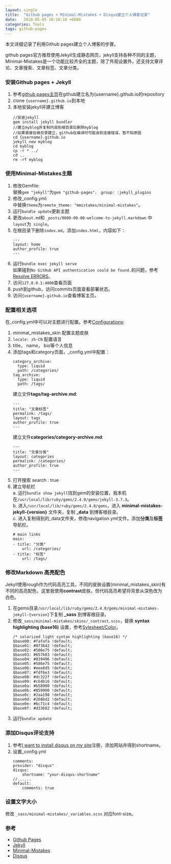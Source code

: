 ```yaml
---
layout: single
title:  "Github pages + Minimal-Mistakes + Disqus建立个人博客记录"
date:   2018-05-05 10:10:10 +0800
categories: Tools
tags: github-pages
---
```

本文详细记录了利用Github pages建立个人博客的步骤。

github pages官方推荐使用Jekyll生成静态网页，jekyll支持各种不同的主题，Minimal-Mistakes是一个功能比较齐全的主题，除了外观设置外，还支持文章评论、文章搜索、文章标签、文章分类。

### 安装Github pages + Jekyll
1. 参考[github pages主页](https://pages.github.com/)在github建立名为{username}.github.io的repository    
2. clone `{username}.github.io`到本地
3. 本地安装jekyll并建立博客
	```shell
	//安装jekyll
	gem install jekyll bundler
	//建立myblog并复制内容到根目录后删除myblog
	//如果直接在根目录建立，github在编译时可能会软连接错误，暂不知原因
	cd {username}.github.io
	jekyll new myblog
	cd myblog
	cp -r * ../
	cd ..
	rm -rf myblog
	```

### 使用Minimal-Mistakes主题
1. 修改Gemfile:  
	替换`gem "jekyll"`为`gem "github-pages"， group: :jekyll_plugins`
2. 修改\_config.yml:  
	中替换`theme`为`remote_theme: "mmistakes/minimal-mistakes"`。
3. 运行`bundle update`更新主题
4. 更改`about.md`和 `_posts/0000-00-00-welcome-to-jekyll.markdown` 中 `layout`为` single`。
5. 在根目录下删除`index.md`，添加`index.html`，内容如下：
	```
	---
	layout: home
	author_profile: true
	---
	```
6. 运行`bundle exec jekyll serve`  
    如果碰到`No GitHub API authentication could be found.`的问题，参考[Resolve ERRORS](http://idratherbewriting.com/documentation-theme-jekyll/mydoc_install_jekyll_on_mac.html#githuberror)。
7. 访问`127.0.0.1:4000`查看页面
8. push到github，访问commits页面查看部署状态。
9. 访问`{username}.github.io`查看博客主页。

### 配置相关选项
在\_config.yml中可以对主题进行配置。参考[Configurations](https://mmistakes.github.io/minimal-mistakes/docs/configuration/):
1. minimal\_mistakes\_skin 配置主题皮肤
2. `locale: zh-CN` 配置语言
3. title， name， bio等个人信息
4. 添加tags和category页面，_config.yml中配置：
    ```
    category_archive:
      type: liquid
      path: /categories/
    tag_archive:
      type: liquid
      path: /tags/
    ```
    建立文件**tags/tag-archive.md**:
    ```
    ---
    title: "文章标签"
    permalink: /tags/
    layout: tags
    author_profile: true
    ---
    ```
    建立文件**categories/category-archive.md**:
    ```
    ---
    title: "文章分类"
    layout: categories
    permalink: /categories/
    author_profile: true
    ---
    ```
5. 打开搜索
    search : true
6. 建立导航栏  
a. 运行`bundle show jekyll`找到gem的安装位置，我本机在`/usr/local/lib/ruby/gems/2.4.0/gems/jekyll-3.7.3`。    
b. 进入`/usr/local/lib/ruby/gems/2.4.0/gems`，进入 **minimal-mistakes-jekyll-{version}** 文件夹，复制 **_data** 到博客根目录。  
c. 进入复制得到的\_data文件夹，修改navigation.yml文件。添加**分类**及**标签**导航栏。
    ```
    # main links
    main:
    - title: "分类"
        url: /categories/
    - title: "标签"
        url: /tags/
    ```
    
### 修改Markdown 高亮配色
Jekyll使用rough作为代码高亮工具，不同的皮肤设置(minimal\_mistakes\_skin)有不同的高亮配色，这里我使用**contrast**皮肤，但代码高亮希望将背景从深色改为白色。
1. 在gems目录`/usr/local/lib/ruby/gems/2.4.0/gems/minimal-mistakes-jekyll-{version}`下复制 **_sass** 到博客根目录。
2. 修改`_sass/minimal-mistakes/skins/_contrast.scss`，替换 **syntax highlighting (base16)** 设置，参考[Sylesheet/Color](https://mmistakes.github.io/minimal-mistakes/docs/stylesheets/#colors)。
    ```
    /* solarized light syntax highlighting (base16) */
    $base00: #fafafa !default;
    $base01: #073642 !default;
    $base02: #586e75 !default;
    $base03: #657b83 !default;
    $base04: #839496 !default;
    $base05: #586e75 !default;
    $base06: #eee8d5 !default;
    $base07: #fdf6e3 !default;
    $base08: #dc322f !default;
    $base09: #cb4b16 !default;
    $base0a: #b58900 !default;
    $base0b: #859900 !default;
    $base0c: #2aa198 !default;
    $base0d: #268bd2 !default;
    $base0e: #6c71c4 !default;
    $base0f: #d33682 !default;
    ```
3. 运行`bundle update`

### 添加Disqus评论支持

1. 参考[I want to install disqus on my site](https://disqus.com/profile/signup/intent/)注册，添加网站并得到shortname。
2. 设置\_config.yml
    ```
    comments:
    provider: "disqus"
    disqus:
        shortname: "your-disqus-shortname"
    //......
    default:
        comments: true
    ```

### 设置文字大小
修改 `_sass/minimal-mistakes/_variables.scss` 对应font-size。
    
### 参考 
- [Github Pages](https://pages.github.com/)
- [Jekyll](https://jekyllrb.com/docs/quickstart/)
- [Minimal-Mistakes](https://mmistakes.github.io/minimal-mistakes/docs/quick-start-guide/)
- [Disqus](https://disqus.com/profile/signup/intent/)



